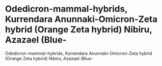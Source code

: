 # Odedicron-mammal-hybrids, Kurrendara Anunnaki-Omicron-Zeta hybrid (Orange Zeta hybrid) Nibiru, Azazael (Blue-

Odedicron-mammal-hybrids, Kurrendara Anunnaki-Omicron-Zeta hybrid (Orange Zeta hybrid) Nibiru, Azazael (Blue-